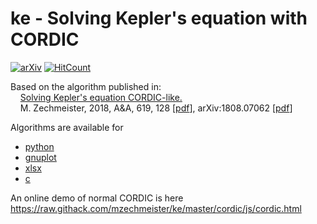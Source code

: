 # ke - Solving Kepler's equation with CORDIC

[![arXiv](http://img.shields.io/badge/arXiv-1808.07062-green.svg?style=flat)](https://arxiv.org/abs/1808.07062)
[![HitCount](http://hits.dwyl.io/mzechmeister/ke.svg?style=flat)](http://hits.dwyl.io/mzechmeister/ke)

Based on the algorithm published in:\
&nbsp;&nbsp;&nbsp;&nbsp;[Solving Kepler's equation CORDIC-like.](https://ui.adsabs.harvard.edu/abs/2018A%26A...619A.128Z)\
&nbsp;&nbsp;&nbsp;&nbsp;M. Zechmeister, 2018, A&A, 619, 128 [[pdf](https://www.aanda.org/articles/aa/pdf/2018/11/aa33162-18.pdf)], arXiv:1808.07062 [[pdf](https://arxiv.org/pdf/1808.07062)]

Algorithms are available for
* [python](python)
* [gnuplot](gnuplot)
* [xlsx](xlsx)
* [c](python/lib)

An online demo of normal CORDIC is here
https://raw.githack.com/mzechmeister/ke/master/cordic/js/cordic.html
